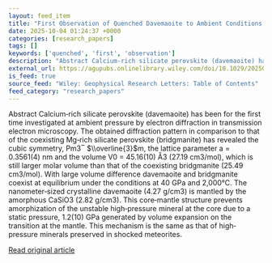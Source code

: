 ```yaml
---
layout: feed_item
title: "First Observation of Quenched Davemaoite to Ambient Conditions: Its Electron Diffraction Pattern"
date: 2025-10-04 01:24:37 +0000
categories: [research_papers]
tags: []
keywords: ['quenched', 'first', 'observation']
description: "Abstract Calcium‐rich silicate perovskite (davemaoite) has been for the first time investigated at ambient pressure by electron diffraction in transmission e..."
external_url: https://agupubs.onlinelibrary.wiley.com/doi/10.1029/2025GL115280?af=R
is_feed: true
source_feed: "Wiley: Geophysical Research Letters: Table of Contents"
feed_category: "research_papers"
---
```


Abstract Calcium‐rich silicate perovskite (davemaoite) has been for the first time investigated at ambient pressure by electron diffraction in transmission electron microscopy. The obtained diffraction pattern in comparison to that of the coexisting Mg‐rich silicate perovskite (bridgmanite) has revealed the cubic symmetry, Pm3‾ $\\overline{3}$m, the lattice parameter a = 0.3561(4) nm and the volume V0 = 45.16(10) Å3 (27.19 cm3/mol), which is still larger molar volume than that of the coexisting bridgmanite (25.49 cm3/mol). With large volume difference davemaoite and bridgmanite coexist at equilibrium under the conditions at 40 GPa and 2,000°C. The nanometer‐sized crystalline davemaoite (4.27 g/cm3) is mantled by the amorphous CaSiO3 (2.82 g/cm3). This core‐mantle structure prevents amorphization of the unstable high‐pressure mineral at the core due to a static pressure, 1.2(10) GPa generated by volume expansion on the transition at the mantle. This mechanism is the same as that of high‐pressure minerals preserved in shocked meteorites.

[Read original article](https://agupubs.onlinelibrary.wiley.com/doi/10.1029/2025GL115280?af=R)
